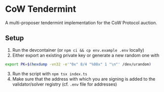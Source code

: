# CoW Tendermint

A multi-proposer tendermint implementation for the CoW Protocol auction.

## Setup

1. Run the devcontainer (or `npm ci && cp env.example .env` locally)
2. Either export an existing private key or generate a new random one with

```bash
export PK=$(hexdump -vn32 -e'"0x" 8/4 "%08x" 1 "\n"' /dev/urandom)
```

3. Run the script with `npm tsx index.ts`
4. Make sure that the address with which you are signing is added to the validator/solver registry (cf. `.env` file for addresses)
